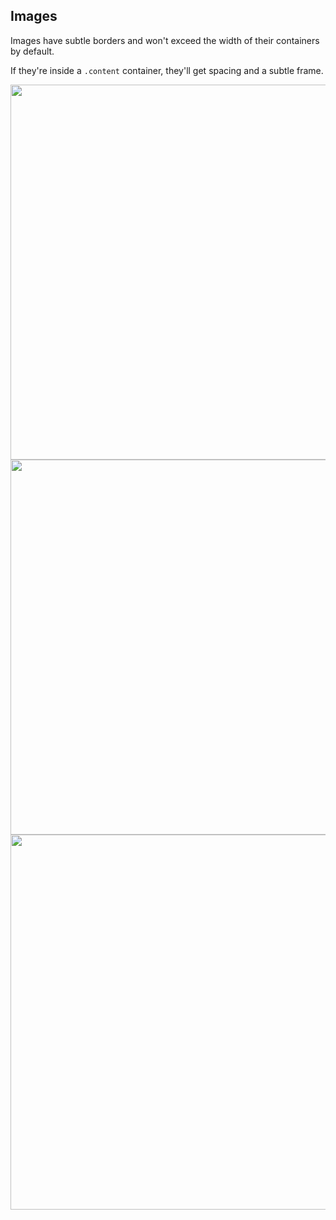 ## Images

Images have subtle borders and won't exceed the width of their containers by default.

If they're inside a `.content` container, they'll get spacing and a subtle frame.

<div class="grid">
  <div class="column">
    <img src="https://unsplash.it/800/600/?random" width="800" height="600">
  </div>
  <div class="column">
    <img src="https://unsplash.it/800/600/?random" width="800" height="600">
  </div>
  <div class="column">
    <img src="https://unsplash.it/800/600/?random" width="800" height="600">
  </div>
</div>
